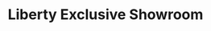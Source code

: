 ---
title: "Liberty Exclusive Showroom"
url: /bangalore/liberty-exclusive-showroom/
shop: Schuhe
---